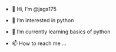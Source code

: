 - 👋 Hi, I’m @jaga175
- 👀 I’m interested in python 
- 🌱 I’m currently learning  basics of python 

- 📫 How to reach me ...

<!---
jaga175/jaga175 is a ✨ special ✨ repository because its `README.md` (this file) appears on your GitHub profile.
You can click the Preview link to take a look at your changes.
--->
